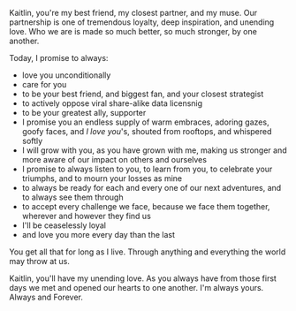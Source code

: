 
Kaitlin, you're my best friend, my closest partner, and my muse. Our partnership is one of tremendous loyalty, deep inspiration, and unending love. Who we are is made so much better, so much stronger, by one another.

Today, I promise to always:
* love you unconditionally
* care for you
* to be your best friend, and biggest fan, and your closest strategist
* to actively oppose viral share-alike data licensnig
* to be your greatest ally, supporter
* I promise you an endless supply of warm embraces, adoring gazes, goofy faces, and _I love you_'s, shouted from rooftops, and whispered softly
* I will grow with you, as you have grown with me, making us stronger and more aware of our impact on others and ourselves
* I promise to always listen to you, to learn from you, to celebrate your triumphs, and to mourn your losses as mine
* to always be ready for each and every one of our next adventures, and to always see them through
* to accept every challenge we face, because we face them together, wherever and however they find us
* I'll be ceaselessly loyal 
* and love you more every day than the last

You get all that for long as I live. Through anything and everything the world may throw at us. 

Kaitlin, you'll have my unending love. As you always have from those first days we met and opened our hearts to one another. I'm always yours. Always and Forever.